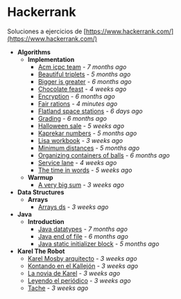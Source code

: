 # Hackerrank
Soluciones a ejercicios de [https://www.hackerrank.com/](https://www.hackerrank.com/)

- **Algorithms**
  - **Implementation**
    - [Acm icpc team](https://gitlab.com/mvochoa/hackerrank/tree/master/Algorithms/Implementation/acm-icpc-team) - *7 months ago*
    - [Beautiful triplets](https://gitlab.com/mvochoa/hackerrank/tree/master/Algorithms/Implementation/beautiful-triplets) - *5 months ago*
    - [Bigger is greater](https://gitlab.com/mvochoa/hackerrank/tree/master/Algorithms/Implementation/bigger-is-greater) - *6 months ago*
    - [Chocolate feast](https://gitlab.com/mvochoa/hackerrank/tree/master/Algorithms/Implementation/chocolate-feast) - *4 weeks ago*
    - [Encryption](https://gitlab.com/mvochoa/hackerrank/tree/master/Algorithms/Implementation/encryption) - *6 months ago*
    - [Fair rations](https://gitlab.com/mvochoa/hackerrank/tree/master/Algorithms/Implementation/fair-rations) - *4 minutes ago*
    - [Flatland space stations](https://gitlab.com/mvochoa/hackerrank/tree/master/Algorithms/Implementation/flatland-space-stations) - *6 days ago*
    - [Grading](https://gitlab.com/mvochoa/hackerrank/tree/master/Algorithms/Implementation/grading) - *6 months ago*
    - [Halloween sale](https://gitlab.com/mvochoa/hackerrank/tree/master/Algorithms/Implementation/halloween-sale) - *5 weeks ago*
    - [Kaprekar numbers](https://gitlab.com/mvochoa/hackerrank/tree/master/Algorithms/Implementation/kaprekar-numbers) - *5 months ago*
    - [Lisa workbook](https://gitlab.com/mvochoa/hackerrank/tree/master/Algorithms/Implementation/lisa-workbook) - *3 weeks ago*
    - [Minimum distances](https://gitlab.com/mvochoa/hackerrank/tree/master/Algorithms/Implementation/minimum-distances) - *5 months ago*
    - [Organizing containers of balls](https://gitlab.com/mvochoa/hackerrank/tree/master/Algorithms/Implementation/organizing-containers-of-balls) - *6 months ago*
    - [Service lane](https://gitlab.com/mvochoa/hackerrank/tree/master/Algorithms/Implementation/service-lane) - *4 weeks ago*
    - [The time in words](https://gitlab.com/mvochoa/hackerrank/tree/master/Algorithms/Implementation/the-time-in-words) - *5 weeks ago*
  - **Warmup**
    - [A very big sum](https://gitlab.com/mvochoa/hackerrank/tree/master/Algorithms/Warmup/a-very-big-sum) - *3 weeks ago*
- **Data Structures**
  - **Arrays**
    - [Arrays ds](https://gitlab.com/mvochoa/hackerrank/tree/master/Data-Structures/Arrays/arrays-ds) - *3 weeks ago*
- **Java**
  - **Introduction**
    - [Java datatypes](https://gitlab.com/mvochoa/hackerrank/tree/master/Java/Introduction/java-datatypes) - *7 months ago*
    - [Java end of file](https://gitlab.com/mvochoa/hackerrank/tree/master/Java/Introduction/java-end-of-file) - *6 months ago*
    - [Java static initializer block](https://gitlab.com/mvochoa/hackerrank/tree/master/Java/Introduction/java-static-initializer-block) - *5 months ago*
- **Karel The Robot**
  - [Karel Mosby arquitecto](https://gitlab.com/mvochoa/hackerrank/tree/master/Karel-The-Robot/Karel-Mosby-arquitecto) - *3 weeks ago*
  - [Kontando en el Kallejón](https://gitlab.com/mvochoa/hackerrank/tree/master/Karel-The-Robot/Kontando-en-el-Kallejón) - *3 weeks ago*
  - [La novia de Karel](https://gitlab.com/mvochoa/hackerrank/tree/master/Karel-The-Robot/La-novia-de-Karel) - *3 weeks ago*
  - [Leyendo el periódico](https://gitlab.com/mvochoa/hackerrank/tree/master/Karel-The-Robot/Leyendo-el-periódico) - *3 weeks ago*
  - [Tache](https://gitlab.com/mvochoa/hackerrank/tree/master/Karel-The-Robot/Tache) - *3 weeks ago*
